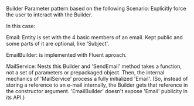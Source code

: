 Builder Parameter pattern based on the following Scenario: Explicitly force the user to interact with the Builder.

In this case:

Email: Entity is set with the 4 basic members of an email. Kept public and some parts of it are optional, like 'Subject'.

EmailBuilder: is implemented with Fluent aproach.

MailService: Nests this Builder and 'SendEmail' method takes a function, not a set of parameters or prepackaged object. Then, the internal mechanics of 'MailService' process a fully initialized 'Email'.
(So, instead of storing a reference to an e-mail internally, the Builder gets that reference in the constructor argument. 'EmailBuilder' doesn't expose 'Email' publicity in its API.)
